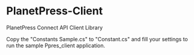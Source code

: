 # PlanetPress-Client
PlanetPress Connect API Client Library

Copy the "Constants Sample.cs" to "Constant.cs" and 
fill your settings to run the sample Ppres_client application.

